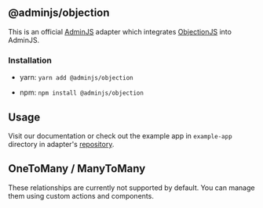 ## @adminjs/objection

This is an official [AdminJS](https://github.com/SoftwareBrothers/adminjs) adapter which integrates [ObjectionJS](https://vincit.github.io/objection.js/) into AdminJS.

### Installation

- yarn: `yarn add @adminjs/objection`

- npm: `npm install @adminjs/objection`

## Usage

Visit our documentation or check out the example app in `example-app` directory in adapter's [repository](https://github.com/SoftwareBrothers/adminjs-objection).

## OneToMany / ManyToMany

These relationships are currently not supported by default. You can manage them using custom actions and components.
